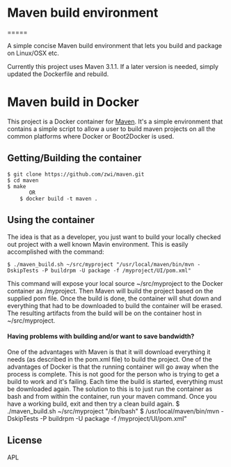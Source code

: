 # Maven build environment
=====

A simple concise Maven build environment that lets you build and package on Linux/OSX etc. 

Currently this project uses Maven 3.1.1. If a later version is needed, simply updated the Dockerfile and rebuild.

# Maven build in Docker

This project is a Docker container for [Maven](http://maven.apache.org/). It's a simple environment that contains a simple script to allow a user to build maven projects on all the common platforms where Docker or Boot2Docker is used.

## Getting/Building the container

	$ git clone https://github.com/zwi/maven.git
	$ cd maven
	$ make
           OR 
        $ docker build -t maven .

## Using the container

The idea is that as a developer, you just want to build your locally checked out project with a well known Mavin environment. This is easily accomplished with the command:

	$ ./maven_build.sh ~/src/myproject "/usr/local/maven/bin/mvn -DskipTests -P buildrpm -U package -f /myproject/UI/pom.xml"

This command will expose your local source ~/src/myproject to the Docker container as /myproject. Then Maven will build the project based on the supplied pom file. Once the build is done, the container will shut down and everything that had to be downloaded to build the container will be erased. The resulting artifacts from the build will be on the container host in ~/src/myproject.

#### Having problems with building and/or want to save bandwidth?

One of the advantages with Maven is that it will download everything it needs (as described in the pom.xml file) to build the project. One of the advantages of Docker is that the running container will go away when the process is complete. This is not good for the person who is trying to get a build to work and it's failing. Each time the build is started, everything must be downloaded again. The solution to this is to just run the container as bash and from within the container, run your maven command. Once you have a working build, exit and then try a clean build again.
	$ ./maven_build.sh ~/src/myproject "/bin/bash" 
        $ /usr/local/maven/bin/mvn -DskipTests -P buildrpm -U package -f /myproject/UI/pom.xml"

## License

APL

